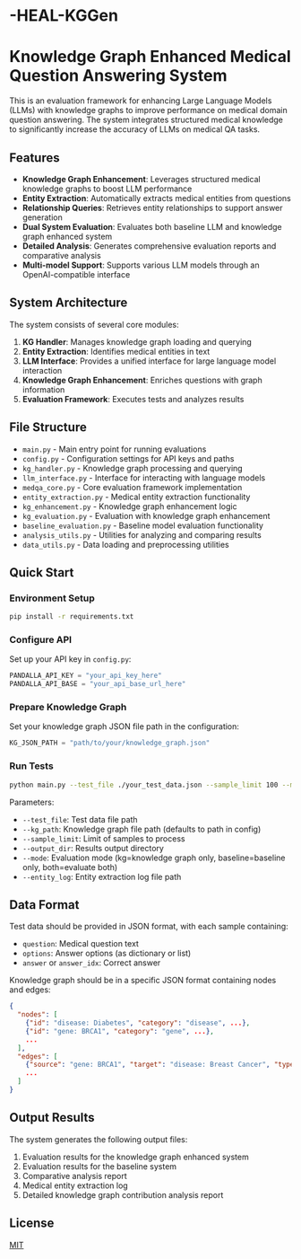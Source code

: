 # -HEAL-KGGen
# Knowledge Graph Enhanced Medical Question Answering System

This is an evaluation framework for enhancing Large Language Models (LLMs) with knowledge graphs to improve performance on medical domain question answering. The system integrates structured medical knowledge to significantly increase the accuracy of LLMs on medical QA tasks.

## Features

- **Knowledge Graph Enhancement**: Leverages structured medical knowledge graphs to boost LLM performance
- **Entity Extraction**: Automatically extracts medical entities from questions
- **Relationship Queries**: Retrieves entity relationships to support answer generation
- **Dual System Evaluation**: Evaluates both baseline LLM and knowledge graph enhanced system
- **Detailed Analysis**: Generates comprehensive evaluation reports and comparative analysis
- **Multi-model Support**: Supports various LLM models through an OpenAI-compatible interface

## System Architecture

The system consists of several core modules:

1. **KG Handler**: Manages knowledge graph loading and querying
2. **Entity Extraction**: Identifies medical entities in text
3. **LLM Interface**: Provides a unified interface for large language model interaction
4. **Knowledge Graph Enhancement**: Enriches questions with graph information
5. **Evaluation Framework**: Executes tests and analyzes results

## File Structure

- `main.py` - Main entry point for running evaluations
- `config.py` - Configuration settings for API keys and paths
- `kg_handler.py` - Knowledge graph processing and querying
- `llm_interface.py` - Interface for interacting with language models
- `medqa_core.py` - Core evaluation framework implementation
- `entity_extraction.py` - Medical entity extraction functionality
- `kg_enhancement.py` - Knowledge graph enhancement logic
- `kg_evaluation.py` - Evaluation with knowledge graph enhancement
- `baseline_evaluation.py` - Baseline model evaluation functionality
- `analysis_utils.py` - Utilities for analyzing and comparing results
- `data_utils.py` - Data loading and preprocessing utilities

## Quick Start

### Environment Setup

```bash
pip install -r requirements.txt
```

### Configure API

Set up your API key in `config.py`:

```python
PANDALLA_API_KEY = "your_api_key_here"
PANDALLA_API_BASE = "your_api_base_url_here"
```

### Prepare Knowledge Graph

Set your knowledge graph JSON file path in the configuration:

```python
KG_JSON_PATH = "path/to/your/knowledge_graph.json"
```

### Run Tests

```bash
python main.py --test_file ./your_test_data.json --sample_limit 100 --mode both
```

Parameters:
- `--test_file`: Test data file path
- `--kg_path`: Knowledge graph file path (defaults to path in config)
- `--sample_limit`: Limit of samples to process
- `--output_dir`: Results output directory
- `--mode`: Evaluation mode (kg=knowledge graph only, baseline=baseline only, both=evaluate both)
- `--entity_log`: Entity extraction log file path

## Data Format

Test data should be provided in JSON format, with each sample containing:
- `question`: Medical question text
- `options`: Answer options (as dictionary or list)
- `answer` or `answer_idx`: Correct answer

Knowledge graph should be in a specific JSON format containing nodes and edges:
```json
{
  "nodes": [
    {"id": "disease: Diabetes", "category": "disease", ...},
    {"id": "gene: BRCA1", "category": "gene", ...},
    ...
  ],
  "edges": [
    {"source": "gene: BRCA1", "target": "disease: Breast Cancer", "type": "associated_with", ...},
    ...
  ]
}
```

## Output Results

The system generates the following output files:
1. Evaluation results for the knowledge graph enhanced system
2. Evaluation results for the baseline system
3. Comparative analysis report
4. Medical entity extraction log
5. Detailed knowledge graph contribution analysis report

## License

[MIT](LICENSE)
